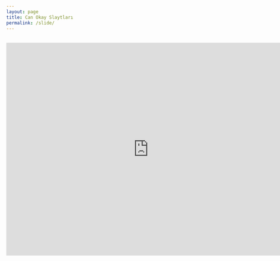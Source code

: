```yaml
---
layout: page
title: Can Okay Slaytları
permalink: /slide/
---
```


<br>

<iframe src="https://www.slideshare.net/CanOkay/slideshelf" width="760px" height="570px" frameborder="0" marginwidth="0" marginheight="0" scrolling="no" style="border:none;" allowfullscreen webkitallowfullscreen mozallowfullscreen></iframe>
